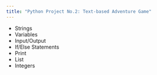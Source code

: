 ```yaml
---
title: "Python Project No.2: Text-based Adventure Game"
---
```



- Strings
- Variables
- Input/Output
- If/Else Statements
- Print
- List
- Integers
